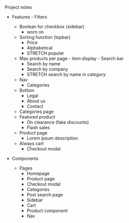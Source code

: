 Project notes

- Features - Filters

  - Boolean for checkbox (sidebar)
    - worn on
  - Sorting function (topbar)
    - Price
    - Alphabetical
    - STRETCH popular
  - Max products per page - item display - Search bar
    - Search by name
    - Search by company
    - STRETCH search by name _in category_
  - Nav
    - Categories
  - Bottom
    - Legal
    - About us
    - Contact
  - Categories page
  - Featured product
    - On clearance (fake discounts)
    - Flash sales
  - Product page
    - Lorem ipsum description
  - Always cart
    - Checkout modal

- Components
  - Pages
    - Homepage
    - Product page
    - Checkout modal
    - Categories
    - Post search page
    - Sidebar
    - Cart
    - Product component
    - Nav

